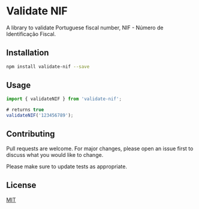 # Validate NIF

A library to validate Portuguese fiscal number, NIF - Número de Identificação Fiscal.

## Installation

```bash
npm install validate-nif --save
```

## Usage

```js
import { validateNIF } from 'validate-nif';

# returns true
validateNIF('123456789');
```

## Contributing
Pull requests are welcome. For major changes, please open an issue first to discuss what you would like to change.

Please make sure to update tests as appropriate.

## License
[MIT](https://choosealicense.com/licenses/mit/)